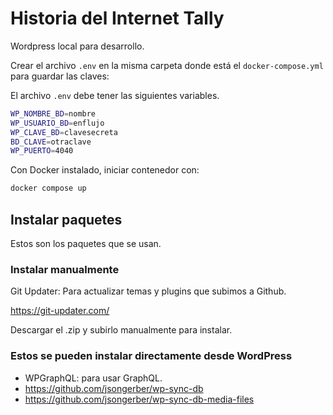 # Historia del Internet Tally

Wordpress local para desarrollo.

Crear el archivo `.env` en la misma carpeta donde está el `docker-compose.yml` para guardar las claves:

El archivo `.env` debe tener las siguientes variables.

```bash
WP_NOMBRE_BD=nombre
WP_USUARIO_BD=enflujo
WP_CLAVE_BD=clavesecreta
BD_CLAVE=otraclave
WP_PUERTO=4040
```

Con Docker instalado, iniciar contenedor con:

```bash
docker compose up
```

## Instalar paquetes

Estos son los paquetes que se usan.

### Instalar manualmente

Git Updater: Para actualizar temas y plugins que subimos a Github.

https://git-updater.com/

Descargar el .zip y subirlo manualmente para instalar.

### Estos se pueden instalar directamente desde WordPress

- WPGraphQL: para usar GraphQL.
- https://github.com/jsongerber/wp-sync-db
- https://github.com/jsongerber/wp-sync-db-media-files
